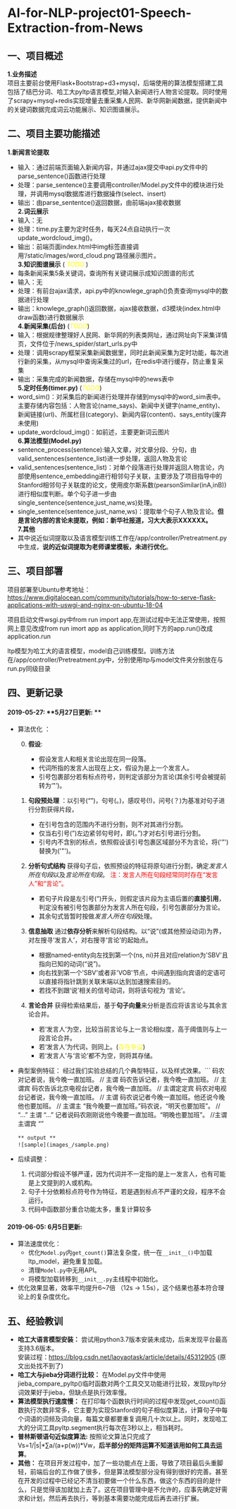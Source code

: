 # AI-for-NLP-project01-Speech-Extraction-from-News

## 一、项目概述

**1.业务描述**  
项目主要前台使用Flask+Bootstrap+d3+mysql，后端使用的算法模型搭建工具包括了结巴分词、哈工大pyltp语言模型,对输入新闻进行人物言论提取。同时使用了scrapy+mysql+redis实现增量去重采集人民网、新华网新闻数据，提供新闻中的关键词数据完成词云功能展示、知识图谱展示。

## 二、项目主要功能描述

**1.新闻言论提取**  
+ 输入：通过前端页面输入新闻内容，并通过ajax提交中api.py文件中的parse_sentence()函数进行处理  
+ 处理：parse_sentence()主要调用controller/Model.py文件中的模块进行处理，并调用mysql数据库进行数据操作(select、insert)  
+ 输出：由parse_sententce()返回数据，由前端ajax接收数据  
**2.词云展示**  
+ 输入：无  
+ 处理：time.py主要为定时任务，每天24点自动执行一次update_wordcloud_img()。  
+ 输出：前端页面index.html中img标签直接调用‘/static/images/word_cloud.png’路径展示图片。  
**3.知识图谱展示** (<a style='color:yellow'> *TODO* </a>)   
+ 每条新闻采集5条关键词，查询所有关键词展示成知识图谱的形式  
+ 输入：无  
+ 处理：有前台ajax请求，api.py中的knowlege_graph()负责查询mysql中的数据进行处理
+ 输出：knowlege_graph()返回数据，ajax接收数据，d3模块(index.html中draw函数)进行数据展示  
**4.新闻采集(后台)**  (<a style='color:yellow'>*TODO*</a>)
+ 输入：根据规律整理好人民网、新华网的列表类网址，通过网址向下采集详情页，文件位于/news_spider/start_urls.py中  
+ 处理：调用scrapy框架采集新闻数据里，同时此新闻采集为定时功能，每次进行新的采集，从mysql中查询采集过的url，在redis中进行缓存，防止重复采集  
+ 输出：采集完成的新闻数据，存储在mysql中的news表中  
**5.定时任务(timer.py)** (<a style='color:yellow'>*TODO*</a>) 
+ word_sim()：对采集后的新闻进行处理并存储到mysql中的word_sim表中。主要存储内容包括：人物言论(name_says)、新闻中关键字(name_entity)、新闻链接(url)、所属栏目(category)、新闻内容(content)、says_entity(废弃未使用)  
+ update_wordcloud_img()：如前述，主要更新词云图片  
**6.算法模型(Model.py)**  
+ sentence_process(sentence):输入文章，对文章分段、分句，由valid_sentences(sentence_list)进一步处理，返回人物及言论
+ valid_sentences(sentence_list)：对单个段落进行处理并返回人物言论，内部使用sentence_embedding进行相邻句子关联，主要涉及了项目指导中的Stanford相邻句子关联度的论文，使用皮尔斯系数(pearsonSimilar(inA,inB))进行相似度判断。单个句子进一步由single_sentence(sentence,just_name,ws)处理。
+ single_sentence(sentence,just_name,ws)：提取单个句子人物及言论。**但是言论内部的言论未提取，例如：新华社报道，习大大表示XXXXXX。**  
**7.其他**
+ 其中说近似词提取以及语言模型训练工作在/app/controller/Pretreatment.py中生成，**说的近似词提取为老师课堂模板，未进行优化**。

## 三、项目部署

项目部署至Ubuntu参考地址：https://www.digitalocean.com/community/tutorials/how-to-serve-flask-applications-with-uswgi-and-nginx-on-ubuntu-18-04

项目启动文件wsgi.py中from run import app,在测试过程中无法正常使用，按照网上意见改成from run imort app as application,同时下方的app.run()改成application.run

ltp模型为哈工大的语言模型，model自己训练模型。训练方法在/app/controller/Pretreatment.py中，分别使用ltp与model文件夹分别放在与run.py同级目录

## 四、更新记录

#### 2019-05-27: **5月27日更新: **
* 算法优化 ：

    0. **假设**: 
        * 假设发言人和相关言论出现在同一段落。
        * 代词所指的发言人出现在上文，假设为是上一个发言人。
        * 引号包裹部分若有标点符号，则判定该部分为言论(其余引号会被提前转为‘"’)。
    
    1. **句段预处理** ：以引号(“”)，句号(。)，感叹号(!)，问号(？)为基准对句子进行分割获得片段，
        * 在引号包含的范围内不进行分割，则不对其进行分割。
        * 仅当右引号(”)左边紧邻句号时，即(。”)才对右引号进行分割。
        * 引号内不含别的标点，依照假设该引号包裹区域部分不为言论，将('”')替换为('"')。
        
    2. **分析句式结构** 获得句子后，依照预设的特征将原句进行分割，确定*发言人所在句段*以及*言论所在句段*。<a style='color:red'> 注：发言人所在句段经常同时存在“发言人”和“言论”。 </a>
        * 若句子片段是左引号(“)开头，则假定该片段为主语后置的**直接引用**，判定没有被引号包裹部分为发言人所在句段，引号包裹部分为言论。
        * 其余句式皆暂时按做*发言人所在句段*处理。
    3. **信息抽取** 通过**依存分析**来解析句段结构。以“说”(或其他预设动词)为界，对左搜寻‘发言人’，对右搜寻‘言论’的起始点。
        * 根据named-entity向左找到第一个(ns, ni)并且对应relation为'SBV'且指向已知的动词(“说”)。
        * 向右找到第一个'SBV'或者非'VOB'节点，中间遇到指向宾语的定语可以直接将指针跳到关联末端以达到加速搜索目的。
        * 若找不到跟‘说’相关的信号动词，则将该句视为 ‘言论’。
    4. **言论合并** 获得检索结果后，基于**句子向量**来分析是否应将该言论与其余言论合并。
        * 若‘发言人’为空，比较当前言论与上一言论相似度，高于阈值则与上一段言论合并。
        * 若‘发言人’为代词，则同上。(<a style='color:yellow'>存在争议</a>)
        * 若‘发言人’与‘言论’都不为空，则将其存储。

* 典型案例特征：
    经过我们实验总结的几个典型特征，以及样式效果。```
    码农对记者说，我今晚一直加班。  // 主谓 
    码农告诉记者，我今晚一直加班。  // 主谓宾
    码农告诉北京电视台记者，我今晚一直加班。 // 主谓定定宾
    码农对电视台记者说，我今晚一直加班。    // 主谓
    码农说记者今晚一直加班。他还说今晚他也要加班。 // 主谓主
    “我今晚要一直加班。”码农说，“明天也要加班”。  // “...” 主谓 “...”
    记者说码农刚刚说他今晚要一直加班。“明晚也要加班”。 //主谓 主谓宾 “” 
    ```
    ** output **
    ![sample](images_/sample.png)
* 后续调整：
    1. 代词部分假设不够严谨，因为代词并不一定指的是上一发言人，也有可能是上文提到的人或机构。
    2. 句子十分依赖标点符号作为特征，若是遇到标点不严谨的文段，程序不会运行。
    3. 代码中函数部分重合功能太多，重复计算较多

#### 2019-06-05: **6月5日更新:**
* 算法速度优化：
    * 优化`Model.py`内`get_count()`算法复杂度，统一在`__init__()`中加载ltp_model，避免重复加载。
    * 清理`Model.py`中无用API。
    * 将模型加载转移到`__init__.py`主线程中初始化。
* 优化效果显著，效率平均提升6~7倍 （12s -> 1.5s），这个结果也基本符合理论上的复杂度优化。

## 五、经验教训

+ **哈工大语言模型安装：** 尝试用python3.7版本安装未成功，后来发现平台最高支持3.6版本。  
安装过程：https://blog.csdn.net/laoyaotask/article/details/45312905 (原文出处找不到了)
+ **哈工大与jieba分词进行比较：** 在Model.py文件中使用jieba_compare_pyltp()临时函数对两个工具交叉功能进行比较，发现pyltp分词效果好于jieba，但缺点是执行效率慢。
+ **算法模型执行速度慢：** 在打印每个函数执行时间的过程中发现get_count()函数执行次数非常多，它主要为实现Stanford的句子相似度算法，计算句子中每个词语的词频及词向量，每篇文章都要重复调用几十次以上。同时，发现哈工大的分词工具pyltp.segment执行每次在3秒以上，相当耗时。
+ **普林斯顿语句近似度算法:** 按照论文算法只完成了Vs=1/|s|*∑a/(a+p(w))*Vw，**后半部分的矩阵运算不知道该用如何工具去运算**。
+ **其他：** 在项目开发过程中，加了一些功能点在上面，导致了项目最后头重脚轻，前端后台的工作做了很多，但是算法模型部分没有得到很好的完善。甚至在开发的过程中已经记不清当初要做一个什么东西，做这个东西的目的是什么，只是觉得该加就加上去了。这在项目管理中是不允许的，应事先确定好需求和计划，然后再去执行，等到基本需要功能完成后再去进行扩展。
